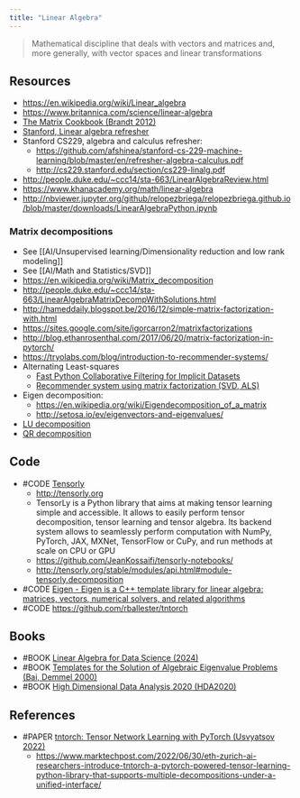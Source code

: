```yaml
---
title: "Linear Algebra"
---
```


> Mathematical discipline that deals with vectors and matrices and, more generally, with vector spaces and linear transformations

## Resources
- https://en.wikipedia.org/wiki/Linear_algebra
- https://www.britannica.com/science/linear-algebra
- [The Matrix Cookbook (Brandt 2012)](https://www.math.uwaterloo.ca/~hwolkowi/matrixcookbook.pdf)
- [Stanford, Linear algebra refresher](https://stanford.edu/~shervine/teaching/cme-102/linear-algebra)
- Stanford CS229, algebra and calculus refresher: 
	- https://github.com/afshinea/stanford-cs-229-machine-learning/blob/master/en/refresher-algebra-calculus.pdf
	- http://cs229.stanford.edu/section/cs229-linalg.pdf
- http://people.duke.edu/~ccc14/sta-663/LinearAlgebraReview.html
- https://www.khanacademy.org/math/linear-algebra
- http://nbviewer.jupyter.org/github/relopezbriega/relopezbriega.github.io/blob/master/downloads/LinearAlgebraPython.ipynb

### Matrix decompositions
- See [[AI/Unsupervised learning/Dimensionality reduction and low rank modeling]]
- See [[AI/Math and Statistics/SVD]]
- https://en.wikipedia.org/wiki/Matrix_decomposition
- http://people.duke.edu/~ccc14/sta-663/LinearAlgebraMatrixDecompWithSolutions.html
- http://hameddaily.blogspot.be/2016/12/simple-matrix-factorization-with.html
- https://sites.google.com/site/igorcarron2/matrixfactorizations
- http://blog.ethanrosenthal.com/2017/06/20/matrix-factorization-in-pytorch/
- https://tryolabs.com/blog/introduction-to-recommender-systems/
- Alternating Least-squares
	- [Fast Python Collaborative Filtering for Implicit Datasets](https://github.com/benfred/implicit)
	- [Recommender system using matrix factorization (SVD, ALS)](http://www.benfrederickson.com/matrix-factorization/)
- Eigen decomposition: 
	- https://en.wikipedia.org/wiki/Eigendecomposition_of_a_matrix
	- http://setosa.io/ev/eigenvectors-and-eigenvalues/
- [LU decomposition](https://en.wikipedia.org/wiki/LU_decomposition)
- [QR decomposition](https://en.wikipedia.org/wiki/QR_decomposition)

## Code
- #CODE [Tensorly](https://github.com/tensorly/tensorly)
	- http://tensorly.org
	- TensorLy is a Python library that aims at making tensor learning simple and accessible. It allows to easily perform tensor decomposition, tensor learning and tensor algebra. Its backend system allows to seamlessly perform computation with NumPy, PyTorch, JAX, MXNet, TensorFlow or CuPy, and run methods at scale on CPU or GPU
	- https://github.com/JeanKossaifi/tensorly-notebooks/
	- http://tensorly.org/stable/modules/api.html#module-tensorly.decomposition
- #CODE [Eigen - Eigen is a C++ template library for linear algebra: matrices, vectors, numerical solvers, and related algorithms](http://eigen.tuxfamily.org/index.php?title=Main_Page)
- #CODE https://github.com/rballester/tntorch

## Books
- #BOOK [Linear Algebra for Data Science (2024)](https://kyunghyuncho.me/linear-algebra-for-data-science/)
- #BOOK [Templates for the Solution of Algebraic Eigenvalue Problems (Bai, Demmel 2000)](https://www.cs.ucdavis.edu/~bai/ET/contents.html)
- #BOOK [High Dimensional Data Analysis 2020 (HDA2020)](https://statomics.github.io/HDA2020/index.html)

## References
- #PAPER [tntorch: Tensor Network Learning with PyTorch (Usvyatsov 2022)](https://arxiv.org/pdf/2206.11128)
	- https://www.marktechpost.com/2022/06/30/eth-zurich-ai-researchers-introduce-tntorch-a-pytorch-powered-tensor-learning-python-library-that-supports-multiple-decompositions-under-a-unified-interface/